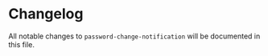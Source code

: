 # Changelog

All notable changes to `password-change-notification` will be documented in this file.

